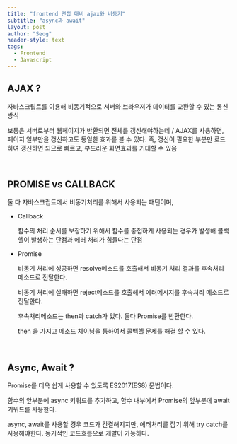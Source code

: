 ```yaml
---
title: "frontend 면접 대비 ajax와 비동기"
subtitle: "async과 await"
layout: post
author: "Seog"
header-style: text
tags: 
  - Frontend
  - Javascript
---
```


## AJAX ?

자바스크립트를 이용해 비동기적으로 서버와 브라우저가 데이터를 교환할 수 있는 통신 방식

보통은 서버로부터 웹페이지가 반환되면 전체를 갱신해야하는데 / AJAX를 사용하면, 페이지 일부만을 갱신하고도 동일한 효과를 볼 수 있다. 즉, 갱신이 필요한 부분만 로드하여 갱신하면 되므로 빠르고, 부드러운 화면효과를 기대할 수 있음

<br/>

## PROMISE vs CALLBACK

둘 다 자바스크립트에서 비동기처리를 위해서 사용되는 패턴이며,

- Callback

  함수의 처리 순서를 보장하기 위해서 함수를 중첩하게 사용되는 경우가 발생해 콜백 헬이 발생하는 단점과 에러 처리가 힘들다는 단점

- Promise

  비동기 처리에 성공하면 resolve메소드를 호출해서 비동기 처리 결과를 후속처리 메소드로 전달한다.

  비동기 처리에 실패하면 reject메소드를 호출해서 에러메시지를 후속처리 메소드로 전달한다.

  후속처리메소드는 then과 catch가 있다. 둘다 Promise를 반환한다.

  then 을 가지고 메소드 체이닝을 통하여서 콜백헬 문제를 해결 할 수 있다.

<br/>

## Async, Await ?

Promise를 더욱 쉽게 사용할 수 있도록 ES2017(ES8) 문법이다.

함수의 앞부분에 async 키워드를 추가하고, 함수 내부에서 Promise의 앞부분에 await 키워드를 사용한다.

async, await를 사용할 경우 코드가 간결해지지만, 에러처리를 잡기 위해 try catch를 사용해야한다. 동기적인 코드흐름으로 개발이 가능하다.
